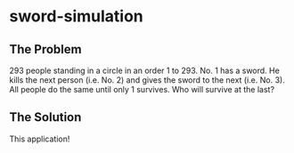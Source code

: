 # sword-simulation

## The Problem

293 people standing in a circle in an order 1 to 293. No. 1 has a sword. He kills the next person (i.e. No. 2) and gives the sword to the next (i.e. No. 3). All people do the same until only 1 survives. Who will survive at the last?

## The Solution

This application!
